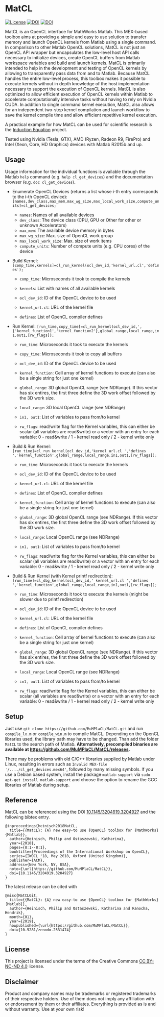 # MatCL


[![License](https://licensebuttons.net/l/by-nc-nd/3.0/88x31.png)](https://creativecommons.org/licenses/by-nc-nd/4.0/legalcode) 
[![DOI](https://zenodo.org/badge/DOI/10.1145/3204919.3204927.svg)](https://doi.org/10.1145/3204919.3204927)
[![DOI](https://zenodo.org/badge/DOI/10.5281/zenodo.2531474.svg)](https://doi.org/10.5281/zenodo.2531474)


MatCL is an OpenCL interface for MathWorks Matlab. This MEX-based toolbox aims at providing a simple and easy to use solution to transfer memory and launch OpenCL kernels from Matlab using a single command.
In comparison to other Matlab OpenCL solutions, MatCL is not just an OpenCL API wrapper but encapsulates the low-level host API calls necessary to initialize devices, create OpenCL buffers from Matlab workspace variables and build and launch kernels.
MatCL is primarily intended to help in the development and testing of OpenCL kernels by allowing to transparently pass data from and to Matlab.
Because MatCL handles the entire low-level process, this toolbox makes it possible to execute kernels without in depth knowledge of the host implementation necessary to support the execution of OpenCL kernels.
MatCL is also optimized to allow efficient execution of OpenCL kernels within Matlab to accelerate computationally intensive tasks without having to rely on Nvidia CUDA. In addition to single command kernel execution, MatCL also allows for an independent two-step kernel compilation and launch workflow to save the kernel compile time and allow efficient repetitive kernel execution.

A practical example for how MatCL can be used for scientific research is the [Induction Equation](https://github.com/MuMPlaCL/InductionEq) project.

Tested using Nvidia (Tesla, GTX), AMD (Ryzen, Radeon R9, FirePro) and Intel (Xeon, Core, HD Graphics) devices with Matlab R2015b and up.

## Usage

 Usage information for the individual functions is available through the Matlab `help` command (e.g. `help cl_get_devices`) and the documentation browser (e.g. `doc cl_get_devices`).

- Enumerate OpenCL Devices (returns a list whose i-th entry corresponds to the i-th OpenCL device):
  `[names,dev_class,max_mem,max_wg_size,max_local_work_size,compute_units]=cl_get_devices;`
  - `names`: Names of all available devices
  - `dev_class`: The device class (CPU, GPU or Other for other or unknown Accelerators)
  - `max_mem`: The available device memory in bytes
  - `max_wg_size`: Max. size of OpenCL work group
  - `max_local_work_size`: Max. size of work items
  - `compute_units`: Number of compute units (e.g. CPU cores) of the device

- Build Kernel:
  `[comp_time,kernels]=cl_run_kernel(ocl_dev_id,'kernel_url.cl','defines');`
  - `comp_time`: Microseconds it took to compile the kernels
  - `kernels`: List with names of all available kernels
  
  - `ocl_dev_id`: ID of the OpenCL device to be used
  - `kernel_url.cl`: URL of the kernel file
  - `defines`: List of OpenCL compiler defines
  
- Run Kernel:
  `[run_time,copy_time]=cl_run_kernel(ocl_dev_id,',{'kernel_function1','kernel_function2'},global_range,local_range,in1,out1,[rw_flags]);`
  - `run_time`: Microseconds it took to execute the kernels
  - `copy_time`: Microseconds it took to copy all buffers
  
  - `ocl_dev_id`: ID of the OpenCL device to be used
  - `kernel_function`: Cell array of kernel functions to execute (can also be a single string for just one kernel)
  - `global_range`: 3D global OpenCL range (see NDRange). If this vector has six entires, the first three define the 3D work offset followed by the 3D work size.
  - `local_range`: 3D local OpenCL range (see NDRange)
  - `in1, out1`: List of variables to pass from/to kernel
  - `rw_flags`: read/write flag for the Kernel variables, this can either be scalar (all variables are read&write) or a vector with an entry for each variable: 0 - read&write / 1 - kernel read only / 2 - kernel write only

- Build & Run Kernel:
  `[run_time]=cl_run_kernel(ocl_dev_id,'kernel_url.cl ','defines ','kernel_function',global_range,local_range,in1,out1,[rw_flags]);`
  - `run_time`: Microseconds it took to execute the kernels
  
  - `ocl_dev_id`: ID of the OpenCL device to be used
  - `kernel_url.cl`: URL of the kernel file
  - `defines`: List of OpenCL compiler defines
  - `kernel_function`: Cell array of kernel functions to execute (can also be a single string for just one kernel)
  - `global_range`: 3D global OpenCL range (see NDRange). If this vector has six entires, the first three define the 3D work offset followed by the 3D work size.
  - `local_range`: Local OpenCL range (see NDRange)
  - `in1, out1`: List of variables to pass from/to kernel
  - `rw_flags`: read/write flag for the Kernel variables, this can either be scalar (all variables are read&write) or a vector with an entry for each variable: 0 - read&write / 1 - kernel read only / 2 - kernel write only

- Build & Run Kernel (with Kernel printf redirection):
  `[run_time]=cl_dbg_kernel(ocl_dev_id,' kernel_url.cl ','defines ','kernel_function',global_range,local_range,in1,out1,[rw_flags]);`
  - `run_time`: Microseconds it took to execute the kernels (might be slower due to printf redirection)
  
  - `ocl_dev_id`: ID of the OpenCL device to be used
  - `kernel_url.cl`: URL of the kernel file
  - `defines`: List of OpenCL compiler defines
  - `kernel_function`: Cell array of kernel functions to execute (can also be a single string for just one kernel)
  - `global_range`: 3D global OpenCL range (see NDRange). If this vector has six entires, the first three define the 3D work offset followed by the 3D work size.
  - `local_range`: Local OpenCL range (see NDRange)
  - `in1, out1`: List of variables to pass from/to kernel
  - `rw_flags`: read/write flag for the Kernel variables, this can either be scalar (all variables are read&write) or a vector with an entry for each variable: 0 - read&write / 1 - kernel read only / 2 - kernel write only


## Setup

Just use `git clone https://github.com/MuMPlaCL/MatCL.git` and run `compile_lx.m` or `compile_win.m` to compile MatCL. Depending on the OpenCL libraries used, the library path may have to be changed.
Than add the folder `MatCL` to the search path of Matlab. 
**Alternatively, precompiled binaries are available at https://github.com/MuMPlaCL/MatCL/releases.**

There may be problems with old C/C++ libraries supplied by Matlab under Linux, resulting in errors such as
`Invalid MEX-file '/..../cl_get_devices.mex64'`, followed by many missing symbols. If you use
a Debian based system, install the package `matlab-support` via `sudo apt-get install matlab-support`
and choose the option to rename the GCC libraries of Matlab during setup.


## Reference

MatCL can be referenced using the DOI [10.1145/3204919.3204927](https://doi.org/10.1145/3204919.3204927)
and the following bibtex entry.
```
@inproceedings{heinisch2018MatCL,
  title={{MatCL}: {A} new easy-to use {OpenCL} toolbox for {MathWorks} {Matlab}},
  author={Heinisch, Philip and Ostaszewski, Katharina},
  year={2018},
  pages={8:1--8:1},
  booktitle={Proceedings of the International Workshop on OpenCL},
  series={IWOCL '18, May 2018, Oxford (United Kingdom)},
  publisher={ACM},
  address={New York, NY, USA},
  note={\url{https://github.com/MuMPlaCL/MatCL}},
  doi={10.1145/3204919.3204927}
}
```
The latest release can be cited with
```
@misc{MatCLGit,
  title={{MatCL}: {A} new easy-to use {OpenCL} toolbox for {MathWorks} {Matlab}},
  author={Heinisch, Philip and Ostaszewski, Katharina and Ranocha, Hendrik},
  month={01},
  year={2019},
  howpublished={\url{https://github.com/MuMPlaCL/MatCL}},
  doi={10.5281/zenodo.2531474}
}
```
 ## License

This project is licensed under the terms of the Creative Commons [CC BY-NC-ND 4.0](https://creativecommons.org/licenses/by-nc-nd/4.0/legalcode) license.


 ## Disclaimer

Product and company names may be trademarks or registered trademarks of their respective holders.
Use of them does not imply any affiliation with or endorsement by them or their affiliates.
Everything is provided as is and without warranty. Use at your own risk!
